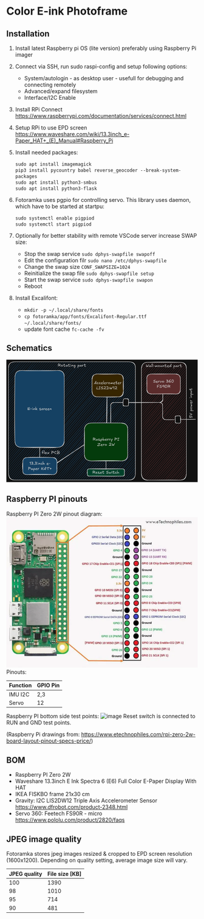 # Color E-ink Photoframe

## Installation

1. Install latest Raspberry pi OS (lite version) preferably using Raspberry Pi imager
2. Connect via SSH, run sudo raspi-config and setup following options:
   - System/autologin - as desktop user - usefull for debugging and connecting remotely
   - Advanced/expand filesystem
   - Interface/I2C Enable
3. Install RPi Connect https://www.raspberrypi.com/documentation/services/connect.html
4. Setup RPi to use EPD screen https://www.waveshare.com/wiki/13.3inch_e-Paper_HAT+_(E)_Manual#Raspberry_Pi
5. Install needed packages:
   ```shell
   sudo apt install imagemagick
   pip3 install pycountry babel reverse_geocoder --break-system-packages
   sudo apt install python3-smbus
   sudo apt install python3-flask
   ```

6. Fotoramka uses pgpio for controlling servo. This library uses daemon, which have to be started at startpu:
   ```shell
   sudo systemctl enable pigpiod
   sudo systemctl start pigpiod
   ```

6. Optionally for better stability with remote VSCode server increase SWAP size:
   - Stop the swap service `sudo dphys-swapfile swapoff`
   - Edit the configuration filr `sudo nano /etc/dphys-swapfile`
   - Change the swap size `CONF_SWAPSIZE=1024`
   - Reinitialize the swap file `sudo dphys-swapfile setup`
   - Start the swap service `sudo dphys-swapfile swapon`
   - Reboot

7. Install Excalifont:
   - `mkdir -p ~/.local/share/fonts`
   - `cp fotoramka/app/fonts/Excalifont-Regular.ttf ~/.local/share/fonts/`
   - update font cache `fc-cache -fv`

## Schematics

![image](doc/Fotoramka_schematic.png)

## Raspberry PI pinouts

Raspberry PI Zero 2W pinout diagram:
![image](doc/Raspberry-Pi-Zero-2W-GPIO-Pinout-768x604.webp)
Pinouts:

|Function    |GPIO Pin      |
|------------|--------------|
|IMU I2C     |2,3           |
|Servo       |12            |

Raspberry PI bottom side test points:
![image](Back-side-pad-diagram-of-RPI-Zero-2W-768x407.webp)
Reset switch is connected to RUN and GND test points.

(Raspberry Pi drawings from: https://www.etechnophiles.com/rpi-zero-2w-board-layout-pinout-specs-price/)

## BOM
- Raspberry PI Zero 2W
- Waveshare 13.3inch E Ink Spectra 6 (E6) Full Color E-Paper Display With HAT
- IKEA FISKBO frame 21x30 cm
- Gravity: I2C LIS2DW12 Triple Axis Accelerometer Sensor https://www.dfrobot.com/product-2348.html
- Servo 360: Feetech FS90R - micro https://www.pololu.com/product/2820/faqs

## JPEG image quality

Fotoramka stores jpeg images resized & cropped to EPD screen resolution (1600x1200). Depending on quality setting, average image size will vary.

|JPEG quality|File size [KB]|
|------------|--------------|
|100         |1390          |
|98          |1010          |
|95          |714           |
|90          |481           |
